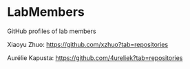 # LabMembers
GitHub profiles of lab members

Xiaoyu Zhuo:
https://github.com/xzhuo?tab=repositories

Aurélie Kapusta:
https://github.com/4ureliek?tab=repositories
